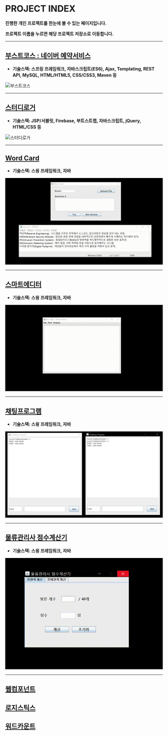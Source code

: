 # PROJECT INDEX

**진행한 개인 프로젝트를 한눈에 볼 수 있는 페이지입니다.**

**프로젝트 이름을 누르면 해당 프로젝트 저장소로 이동합니다.**

-----

## [부스트코스 : 네이버 예약서비스 ](https://github.com/DustinYook/PROJECT_BOOSTCOURSE)
- **기술스택: 스프링 프레임워크, 자바스크립트(ES6), Ajax, Templating, REST API, MySQL, HTML/HTML5, CSS/CSS3, Maven 등**

![부스트코스](https://github.com/DustinYook/INDEX_PROJECT/blob/master/image/boostcourse.gif)

-----

## [스터디로거](https://github.com/DustinYook/PROJECT_STUDY-LOGGER)
- **기술스택: JSP/서블릿, Firebase, 부트스트랩, 자바스크립트, jQuery, HTML/CSS 등**

![스터디로거](https://github.com/DustinYook/INDEX_PROJECT/blob/master/image/studylogger.gif)

-----

## [Word Card](https://github.com/DustinYook/PROJECT_WORD-CARD)
- **기술스택: 스윙 프레임워크, 자바**

![단어장](https://github.com/DustinYook/INDEX_PROJECT/blob/master/image/wordcard.gif)

-----

## [스마트에디터](https://github.com/DustinYook/PROJECT_SMART-EDITOR)
- **기술스택: 스윙 프레임워크, 자바**

![스마트에디터](https://github.com/DustinYook/INDEX_PROJECT/blob/master/image/smarteditor.gif)

-----

## [채팅프로그램](https://github.com/DustinYook/PROJECT_CHATTING-PROGRAM)
- **기술스택: 스윙 프레임워크, 자바**

![채팅프로그램](https://github.com/DustinYook/INDEX_PROJECT/blob/master/image/chattingprogram.png)

-----

## [물류관리사 점수계산기](https://github.com/DustinYook/PROJECT_CPL-SCORE-CALCULATOR)
- **기술스택: 스윙 프레임워크, 자바**

![물류관리사 점수계산기](https://github.com/DustinYook/INDEX_PROJECT/blob/master/image/scorecalculator.gif)

-----

## [웹컴포넌트](https://github.com/DustinYook/PROJECT_WEB-UI-COMPONENT)




## [로지스틱스](https://github.com/DustinYook/PROJECT_LOGISTIX)
## [워드카운트](https://github.com/DustinYook/PROJECT_WORD-COUNT)
